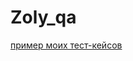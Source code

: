 # Zoly_qa
[пример моих тест-кейсов](https://docs.google.com/spreadsheets/d/1rJmWSGaBJrDG76KSDki3S49mTmmv4EpQBJkKByl-86s/edit#gid=0)